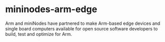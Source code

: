 # mininodes-arm-edge
Arm and miniNodes have partnered to make Arm-based edge devices and single board computers available for open source software developers to build, test and optimize for Arm.
